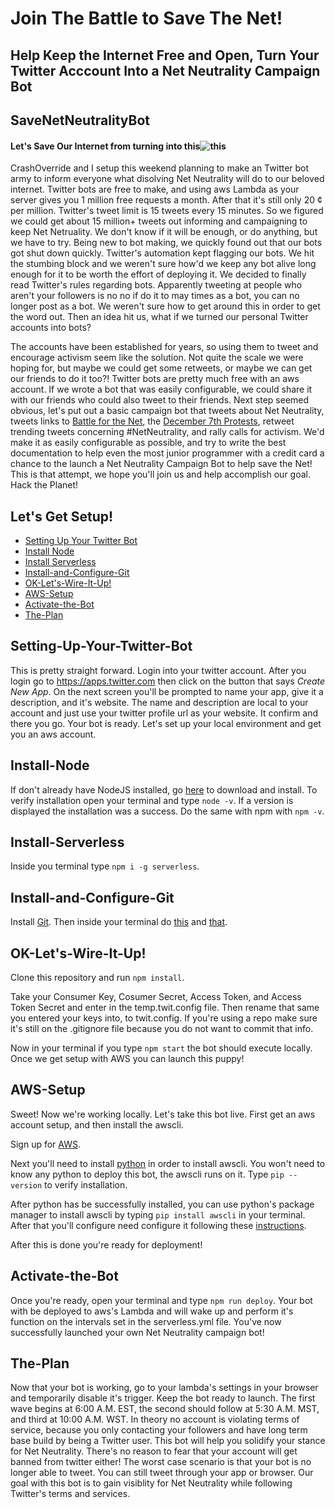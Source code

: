 Join The Battle to Save The Net!
======

## Help Keep the Internet Free and Open, Turn Your Twitter Acccount Into a Net Neutrality Campaign Bot
SaveNetNeutralityBot
------



#### Let's Save Our Internet from turning into this![this](http://www.4kshooters.net/wp-content/uploads/2014/06/netneutralpricing2.jpg)




CrashOverride and I setup this weekend planning to make an Twitter bot army to inform everyone what disolving Net Neutrality will do to our beloved internet. Twitter bots are free to make, and using aws Lambda as your server gives you 1 million free requests a month. After that it's still only 20 &#162; per million. Twitter's tweet limit is 15 tweets every 15 minutes. So we figured we could get about 15 million+ tweets out informing and campaigning to keep Net Netruality. We don't know if it will be enough, or do anything, but we have to try. Being new to bot making, we quickly found out that our bots got shut down quickly. Twitter's automation kept flagging our bots. We hit the stumbing block and we weren't sure how'd we keep any bot alive long enough for it to be worth the effort of deploying it. We decided to finally read Twitter's rules regarding bots. Apparently tweeting at people who aren't your followers is no no if do it to may times as a bot, you can no longer post as a bot. We weren't sure how to get around this in order to get the word out. Then an idea hit us, what if we turned our personal Twitter accounts into bots?

The accounts have been established for years, so using them to tweet and encourage activism seem like the solution. Not quite the scale we were hoping for, but maybe we could get some retweets, or maybe we can get our friends to do it too?! Twitter bots are pretty much free with an aws account. If we wrote a bot that was easily configurable, we could share it with our friends who could also tweet to their friends. Next step seemed obvious, let's put out a basic campaign bot that tweets about Net Neutrality, tweets links to [Battle for the Net](https://www.battleforthenet.com/), the [December 7th Protests](http://verizonprotests.com/), retweet trending tweets concerning #NetNeutrality, and rally calls for activism. We'd make it as easily configurable as possible, and try to write the best documentation to help even the most junior programmer with a credit card a chance to the launch a Net Neutrality Campaign Bot to help save the Net! This is that attempt, we hope you'll join us and help accomplish our goal. Hack the Planet!

## Let's Get Setup!

* [Setting Up Your Twitter Bot][1]
* [Install Node][2]
* [Install Serverless][3]
* [Install-and-Configure-Git][4]
* [OK-Let's-Wire-It-Up!][5]
* [AWS-Setup][6]
* [Activate-the-Bot][7]
* [The-Plan][8]


## Setting-Up-Your-Twitter-Bot
  
This is pretty straight forward. Login into your twitter account. After you login go to https://apps.twitter.com then click on the button that says _Create New App_. On the next screen you'll be prompted to name your app, give it a description, and it's website. The name and description are local to your account and just use your twitter profile url as your website. It confirm and there you go. Your bot is ready. Let's set up your local environment and get you an aws account.
  
## Install-Node
  
If don't already have NodeJS installed, go [here](https://nodejs.org/en/) to download and install. To verify installation open your terminal and type `node -v`. If a version is displayed the installation was a success. Do the same with npm with `npm -v`.
  
## Install-Serverless
  
Inside you terminal type `npm i -g serverless`.

## Install-and-Configure-Git

Install [Git](https://git-scm.com/downloads). Then inside your terminal do [this](https://help.github.com/articles/setting-your-username-in-git/) and [that](https://help.github.com/articles/setting-your-commit-email-address-in-git/).

## OK-Let's-Wire-It-Up!

Clone this repository and run `npm install`. 

Take your Consumer Key, Cosumer Secret, Access Token, and Access Token Secret and enter in the temp.twit.config file. Then rename that same you entered your keys into, to twit.config. If you're using a repo make sure it's still on the .gitignore file because you do not want to commit that info.

Now in your terminal if you type `npm start` the bot should execute locally. Once we get setup with AWS you can launch this puppy!

## AWS-Setup

Sweet! Now we're working locally. Let's take this bot live. First get an aws account setup, and then install the awscli.

Sign up for [AWS](https://portal.aws.amazon.com/billing/signup#/start).

Next you'll need to install [python](https://www.python.org/downloads/) in order to install awscli. You won't need to know any python to deploy this bot, the awscli runs on it. Type `pip --version` to verify installation.

After python has be successfully installed, you can use python's package manager to install awscli by typing `pip install awscli` in your terminal. After that you'll configure need configure it following these [instructions](http://docs.aws.amazon.com/cli/latest/userguide/cli-chap-getting-started.html).

After this is done you're ready for deployment!

## Activate-the-Bot

Once you're ready, open your terminal and type `npm run deploy`. Your bot with be deployed to aws's Lambda and will wake up and perform it's function on the intervals set in the serverless.yml file. You've now successfully launched your own Net Neutrality campaign bot! 



## The-Plan

Now that your bot is working, go to your lambda's settings in your browser and temporarily disable it's trigger. Keep the bot ready to launch. The first wave begins at 6:00 A.M. EST, the second should follow at 5:30 A.M. MST, and third at 10:00 A.M. WST. In theory no account is violating terms of service, because you only contacting your followers and have long term base build by being a Twitter user. This bot will help you solidify your stance for Net Neutrality. There's no reason to fear that your account will get banned from twitter either! The worst case scenario is that your bot is no longer able to tweet. You can still tweet through your app or browser. Our goal with this bot is to gain visiblity for Net Neutrality while following Twitter's terms and services.




[1]: #Setting-Up-Your-Twitter-Bot
[2]: #Install-Node
[3]: #Install-Serverless
[4]: #Install-and-Configure-Git
[5]: #OK-Let's-Wire-It-Up!
[6]: #AWS-Setup
[7]: #Activate-the-Bot
[8]: #The-Plan
